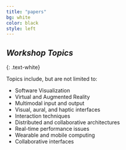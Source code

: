 ```yaml
---
title: "papers"
bg: white
color: black
style: left
---
```


## *Workshop Topics*
{: .text-white}

Topics include, but are not limited to:

 - Software Visualization
 - Virtual and Augmented Reality
 - Multimodal input and output
 - Visual, aural, and haptic interfaces
 - Interaction techniques
 - Distributed and collaborative architectures
 - Real-time performance issues
 - Wearable and mobile computing
 - Collaborative interfaces